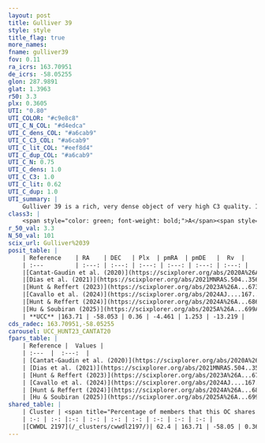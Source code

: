 ```yaml
---
layout: post
title: Gulliver 39
style: style
title_flag: true
more_names: 
fname: gulliver39
fov: 0.11
ra_icrs: 163.70951
de_icrs: -58.05255
glon: 287.9891
glat: 1.3963
r50: 3.3
plx: 0.3605
UTI: "0.80"
UTI_COLOR: "#c9e8c8"
UTI_C_N_COL: "#d4edca"
UTI_C_dens_COL: "#a6cab9"
UTI_C_C3_COL: "#a6cab9"
UTI_C_lit_COL: "#eef8d4"
UTI_C_dup_COL: "#a6cab9"
UTI_C_N: 0.75
UTI_C_dens: 1.0
UTI_C_C3: 1.0
UTI_C_lit: 0.62
UTI_C_dup: 1.0
UTI_summary: |
    Gulliver 39 is a rich, very dense object of very high C3 quality. It is moderately studied in the literature. This object shares a significant percentage of members with a later reported entry.
class3: |
    <span style="color: green; font-weight: bold;">A</span><span style="color: green; font-weight: bold;">A</span>
r_50_val: 3.3
N_50_val: 101
scix_url: Gulliver%2039
posit_table: |
    | Reference    | RA    | DEC   | Plx  | pmRA  | pmDE   |  Rv  |
    | :---         | :---: | :---: | :---: | :---: | :---: | :---: |
    |[Cantat-Gaudin et al. (2020)](https://scixplorer.org/abs/2020A%26A...640A...1C) | 163.697 | -58.05 | 0.335 | -4.407 | 1.274 | -- |
    |[Dias et al. (2021)](https://scixplorer.org/abs/2021MNRAS.504..356D) | 163.696 | -58.051 | 0.334 | -4.403 | 1.275 | -15.852 |
    |[Hunt & Reffert (2023)](https://scixplorer.org/abs/2023A%26A...673A.114H) | 163.703 | -58.048 | 0.371 | -4.462 | 1.252 | -2.766 |
    |[Cavallo et al. (2024)](https://scixplorer.org/abs/2024AJ....167...12C) | 163.73 | -58.054 | 0.37 | -- | -- | -- |
    |[Hunt & Reffert (2024)](https://scixplorer.org/abs/2024A%26A...686A..42H) | 163.703 | -58.048 | 0.371 | -4.462 | 1.252 | -2.766 |
    |[Hu & Soubiran (2025)](https://scixplorer.org/abs/2025A%26A...699A.246H) | 163.73 | -58.054 | -- | -- | -- | -- |
    | **UCC** |163.71 | -58.053 | 0.36 | -4.461 | 1.253 | -13.219 | 
cds_radec: 163.70951,-58.05255
carousel: UCC_HUNT23_CANTAT20
fpars_table: |
    | Reference |  Values |
    | :---  |  :---:  |
    | [Cantat-Gaudin et al. (2020)](https://scixplorer.org/abs/2020A%26A...640A...1C) | `AVNN=1.38, DMNN=12.02, AgeNN=8.79` |
    | [Dias et al. (2021)](https://scixplorer.org/abs/2021MNRAS.504..356D) | `Av=1.623, Dist=2389, logage=8.89, [Fe/H]=-0.054` |
    | [Hunt & Reffert (2023)](https://scixplorer.org/abs/2023A%26A...673A.114H) | `AV50=1.574, diffAV50=1.922, MOD50=11.973, logAge50=8.72` |
    | [Cavallo et al. (2024)](https://scixplorer.org/abs/2024AJ....167...12C) | `AV50=1.49, dMod50=11.91, logAge50=8.92, [Fe/H]50=0.3` |
    | [Hunt & Reffert (2024)](https://scixplorer.org/abs/2024A%26A...686A..42H) | `MassJ=840.909` |
    | [Hu & Soubiran (2025)](https://scixplorer.org/abs/2025A%26A...699A.246H) | `MA22=-0.17, MA23f=-0.37, MA23g=-0.02, MZ23=-0.41, MK24=-0.29, MF24=-0.28` |
shared_table: |
    | Cluster | <span title="Percentage of members that this OC shares with the ones listed">%</span>   | RA   | DEC   | Plx   | pmRA  | pmDE  | Rv | UTI |
    | :-: | :-: |:-: | :-: | :-: | :-: | :-: | :-: | :-: |
    |[CWWDL 2197](/_clusters/cwwdl2197/)| 62.4 | 163.71 | -58.05 | 0.36 | -4.47 | 1.25 | -12.49 |0.0 |
---
```

